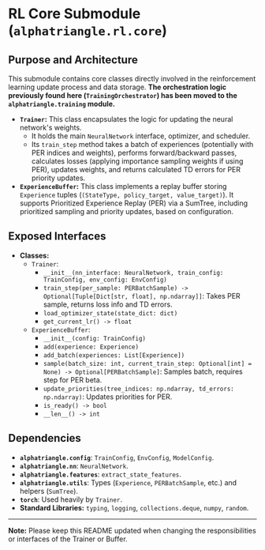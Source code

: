 # RL Core Submodule (`alphatriangle.rl.core`)

## Purpose and Architecture

This submodule contains core classes directly involved in the reinforcement learning update process and data storage. **The orchestration logic previously found here (`TrainingOrchestrator`) has been moved to the `alphatriangle.training` module.**

-   **`Trainer`:** This class encapsulates the logic for updating the neural network's weights.
    -   It holds the main `NeuralNetwork` interface, optimizer, and scheduler.
    -   Its `train_step` method takes a batch of experiences (potentially with PER indices and weights), performs forward/backward passes, calculates losses (applying importance sampling weights if using PER), updates weights, and returns calculated TD errors for PER priority updates.
-   **`ExperienceBuffer`:** This class implements a replay buffer storing `Experience` tuples (`(StateType, policy_target, value_target)`). It supports Prioritized Experience Replay (PER) via a SumTree, including prioritized sampling and priority updates, based on configuration.

## Exposed Interfaces

-   **Classes:**
    -   `Trainer`:
        -   `__init__(nn_interface: NeuralNetwork, train_config: TrainConfig, env_config: EnvConfig)`
        -   `train_step(per_sample: PERBatchSample) -> Optional[Tuple[Dict[str, float], np.ndarray]]`: Takes PER sample, returns loss info and TD errors.
        -   `load_optimizer_state(state_dict: dict)`
        -   `get_current_lr() -> float`
    -   `ExperienceBuffer`:
        -   `__init__(config: TrainConfig)`
        -   `add(experience: Experience)`
        -   `add_batch(experiences: List[Experience])`
        -   `sample(batch_size: int, current_train_step: Optional[int] = None) -> Optional[PERBatchSample]`: Samples batch, requires step for PER beta.
        -   `update_priorities(tree_indices: np.ndarray, td_errors: np.ndarray)`: Updates priorities for PER.
        -   `is_ready() -> bool`
        -   `__len__() -> int`

## Dependencies

-   **`alphatriangle.config`**: `TrainConfig`, `EnvConfig`, `ModelConfig`.
-   **`alphatriangle.nn`**: `NeuralNetwork`.
-   **`alphatriangle.features`**: `extract_state_features`.
-   **`alphatriangle.utils`**: Types (`Experience`, `PERBatchSample`, etc.) and helpers (`SumTree`).
-   **`torch`**: Used heavily by `Trainer`.
-   **Standard Libraries:** `typing`, `logging`, `collections.deque`, `numpy`, `random`.

---

**Note:** Please keep this README updated when changing the responsibilities or interfaces of the Trainer or Buffer.